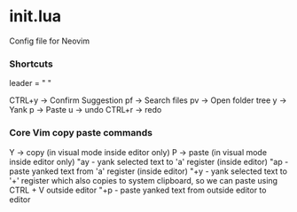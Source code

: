 # init.lua
Config file for Neovim


### Shortcuts
leader = " "

CTRL+y -> Confirm Suggestion
<leader>pf -> Search files
<leader>pv -> Open folder tree
<leader>y -> Yank
<leader>p -> Paste
u -> undo
CTRL+r -> redo

### Core Vim copy paste commands
Y -> copy (in visual mode inside editor only)
P -> paste (in visual mode inside editor only)
"ay - yank selected text to 'a' register (inside editor)
"ap - paste yanked text from 'a' register (inside editor)
"+y - yank selected text to '+' register which also copies to system clipboard, so we can paste using CTRL + V outside editor
"+p - paste yanked text from outside editor to editor
